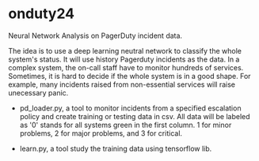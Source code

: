 # onduty24

Neural Network Analysis on PagerDuty incident data.

The idea is to use a deep learning neutral network to classify the whole system's status. It will use history Pagerduty incidents as the data. In a complex system, the on-call staff have to monitor hundreds of services. Sometimes, it is hard to decide if the whole system is in a good shape. For example, many incidents raised from non-essential services will raise unecessary panic.

* pd_loader.py, a tool to monitor incidents from a specified escalation policy and create training or testing data in csv. All data will be labeled as '0' stands for all systems green in the first column. 1 for minor problems, 2 for major problems, and 3 for critical.

* learn.py, a tool study the training data using tensorflow lib.


